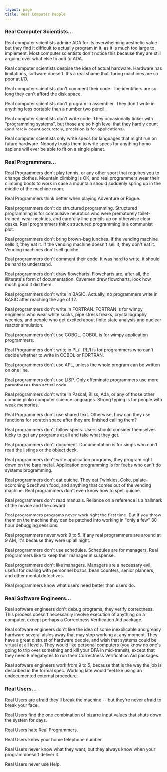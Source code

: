 ```yaml
---
layout: page
title: Real Computer People
---
```

 
### Real Computer Scientists...

Real computer scientists admire ADA for its overwhelming aesthetic 
value but they find it difficult to actually program in it, as it is much too 
large to implement. Most computer scientists don't notice this because they 
are still arguing over what else to add to ADA.

Real computer scientists despise the idea of actual hardware. 
Hardware has limitations, software doesn't. It's a real shame that Turing machines 
are so poor at I/O.

Real computer scientists don't comment their code. The identifiers 
are so long they can't afford the disk space.

Real computer scientists don't program in assembler. They don't 
write in anything less portable than a number two pencil.

Real computer scientists don't write code. They occasionally 
tinker with "programming systems", but those are so high level that 
they hardly count (and rarely count accurately; precision is for applications).

Real computer scientists only write specs for languages that 
might run on future hardware. Nobody trusts them to write specs for anything 
homo sapiens will ever be able to fit on a single planet.

### Real Programmers...

Real Programmers don't play tennis, or any other sport that requires 
you to change clothes. Mountain climbing is OK, and real programmers wear their 
climbing boots to work in case a mountain should suddenly spring up in the middle 
of the machine room.

Real Programmers think better when playing Adventure or Rogue.

Real programmers don't do structured programming. Structured 
programming is for compulsive neurotics who were prematurely toilet- trained, 
wear neckties, and carefully line pencils up on otherwise clear desks. Real 
programmers think structured programming is a communist plot.

Real programmers don't bring brown-bag lunches. If the vending 
machine sells it, they eat it. If the vending machine doesn't sell it, they 
don't eat it. Vending machines don't sell quiche.

Real programmers don't comment their code. It was hard to write, 
it should be hard to understand.

Real programmers don't draw flowcharts. Flowcharts are, after 
all, the illiterate's form of documentation. Cavemen drew flowcharts; look how 
much good it did them.

Real programmers don't write in BASIC. Actually, no programmers 
write in BASIC after reaching the age of 12.

Real programmers don't write in FORTRAN. FORTRAN is for wimpy 
engineers who wear white socks, pipe stress freaks, crystallography weenies, 
and people who get excited about finite state analysis and nuclear reactor simulation.

Real programmers don't use COBOL. COBOL is for wimpy application 
programmers.

Real Programmers don't write in PL/I. PL/I is for programmers 
who can't decide whether to write in COBOL or FORTRAN.

Real programmers don't use APL, unless the whole program can 
be written on one line.

Real programmers don't use LISP. Only effeminate programmers 
use more parentheses than actual code.

Real programmers don't write in Pascal, Bliss, Ada, or any of 
those other commie pinko computer science languages. Strong typing is for people 
with weak memories.

Real Programmers don't use shared text. Otherwise, how can they 
use functions for scratch space after they are finished calling them?

Real programmers don't follow specs. Users should consider themselves 
lucky to get any programs at all and take what they get.

Real programmers don't document. Documentation is for simps who 
can't read the listings or the object deck.

Real programmers don't write application programs, they program 
right down on the bare metal. Application programming is for feebs who can't 
do systems programming.

Real programmers don't eat quiche. They eat Twinkies, Coke, palate-scorching 
Szechwan food, and anything that comes out of the vending machine. Real programmers 
don't even know how to spell quiche.

Real programmers don't read manuals. Reliance on a reference 
is a hallmark of the novice and the coward.

Real programmers programs never work right the first time. But 
if you throw them on the machine they can be patched into working in "only 
a few" 30-hour debugging sessions.

Real programmers never work 9 to 5. If any real programmers are 
around at 9 AM, it's because they were up all night.

Real programmers don't use schedules. Schedules are for managers. 
Real programmers like to keep their manager in suspense.

Real programmers don't like managers. Managers are a necessary 
evil, useful for dealing with personnel bozos, bean counters, senior planners, 
and other mental defectives.

Real programmers know what users need better than users do.

### Real Software Engineers...

Real software engineers don't debug programs, they verify correctness. 
This process doesn't necessarily involve execution of anything on a computer, 
except perhaps a Correctness Verification Aid package.

Real software engineers don't like the idea of some inexplicable 
and greasy hardware several aisles away that may stop working at any moment. 
They have a great distrust of hardware people, and wish that systems could be 
virtual at all levels. They would like personal computers (you know no one's 
going to trip over something and kill your DFA in mid-transit), except that 
they need 8 megabytes to run their Correctness Verification Aid packages.

Real software engineers work from 9 to 5, because that is the 
way the job is described in the formal spec. Working late would feel like using 
an undocumented external procedure.

### Real Users...

Real Users are afraid they'll break the machine -- but they're 
never afraid to break your face.

Real Users find the one combination of bizarre input values that 
shuts down the system for days.

Real Users hate Real Programmers.

Real Users know your home telephone number.

Real Users never know what they want, but they always know when 
your program doesn't deliver it.

Real Users never use Help.
